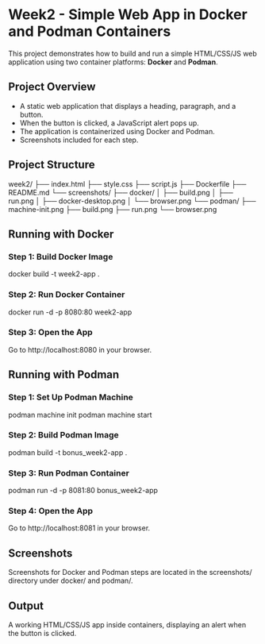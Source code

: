 # Week2 - Simple Web App in Docker and Podman Containers

This project demonstrates how to build and run a simple HTML/CSS/JS web application using two container platforms: **Docker** and **Podman**.

## Project Overview

- A static web application that displays a heading, paragraph, and a button.
- When the button is clicked, a JavaScript alert pops up.
- The application is containerized using Docker and Podman.
- Screenshots included for each step.

## Project Structure
week2/
├── index.html
├── style.css
├── script.js
├── Dockerfile
├── README.md
└── screenshots/
├── docker/
│ ├── build.png
│ ├── run.png
│ ├── docker-desktop.png
│ └── browser.png
└── podman/
├── machine-init.png
├── build.png
├── run.png
└── browser.png

## Running with Docker

### Step 1: Build Docker Image
docker build -t week2-app .

### Step 2: Run Docker Container
docker run -d -p 8080:80 week2-app

### Step 3: Open the App
Go to http://localhost:8080 in your browser.

## Running with Podman
### Step 1: Set Up Podman Machine
podman machine init
podman machine start
### Step 2: Build Podman Image
podman build -t bonus_week2-app .
### Step 3: Run Podman Container
podman run -d -p 8081:80 bonus_week2-app
### Step 4: Open the App
Go to http://localhost:8081 in your browser.

## Screenshots
Screenshots for Docker and Podman steps are located in the screenshots/ directory under docker/ and podman/.

## Output
A working HTML/CSS/JS app inside containers, displaying an alert when the button is clicked.

